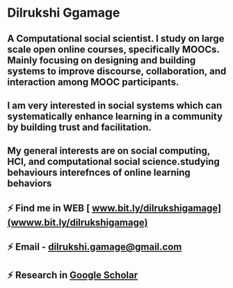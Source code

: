 # Dilrukshi Ggamage 

## A Computational social scientist. I study on large scale open online courses, specifically MOOCs. Mainly focusing on designing and building systems to improve discourse, collaboration, and interaction among MOOC participants. 

## I am very interested in social systems which can systematically enhance learning in a community by building trust and facilitation. 
 
## My general interests are on social computing, HCI, and computational social science.studying behaviours interefnces of online learning behaviors 

 ## ⚡ Find me in WEB [ www.bit.ly/dilrukshigamage](wwww.bit.ly/dilrukshigamage) 

## ⚡ Email - dilrukshi.gamage@gmail.com

## ⚡ Research in [Google Scholar ](https://scholar.google.ca/citations?user=WCvk2EoAAAAJ&hl=en)
<!--
**iceLearn/iceLearn** is a ✨ _special_ ✨ repository because its `README.md` (this file) appears on your GitHub profile.

Here are some ideas to get you started:

-  I’m currently working on
- 🌱 I’m currently learning ...
- 👯 I’m looking to collaborate on ...
- 🤔 I’m looking for help with ...
- 💬 Ask me about ...
- 📫 How to reach me: ...
- 😄 Pronouns: ...
-  ...
-->
